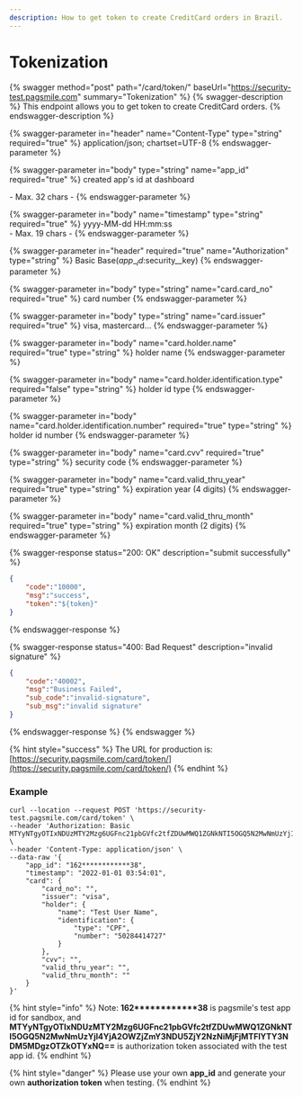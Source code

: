 ```yaml
---
description: How to get token to create CreditCard orders in Brazil.
---
```


# Tokenization

{% swagger method="post" path="/card/token/" baseUrl="https://security-test.pagsmile.com" summary="Tokenization" %}
{% swagger-description %}
This endpoint allows you to get token to create CreditCard orders.
{% endswagger-description %}

{% swagger-parameter in="header" name="Content-Type" type="string" required="true" %}
application/json; chartset=UTF-8
{% endswagger-parameter %}

{% swagger-parameter in="body" type="string" name="app_id" required="true" %}
created app's id at dashboard

\- Max. 32 chars -
{% endswagger-parameter %}

{% swagger-parameter in="body" name="timestamp" type="string" required="true" %}
yyyy-MM-dd HH:mm:ss\
\- Max. 19 chars -
{% endswagger-parameter %}

{% swagger-parameter in="header" required="true" name="Authorization" type="string" %}
Basic Base($app\__id:$security\__key)
{% endswagger-parameter %}

{% swagger-parameter in="body" type="string" name="card.card_no" required="true" %}
card number
{% endswagger-parameter %}

{% swagger-parameter in="body" type="string" name="card.issuer" required="true" %}
visa, mastercard...
{% endswagger-parameter %}

{% swagger-parameter in="body" name="card.holder.name" required="true" type="string" %}
holder name
{% endswagger-parameter %}

{% swagger-parameter in="body" name="card.holder.identification.type" required="false" type="string" %}
holder id type
{% endswagger-parameter %}

{% swagger-parameter in="body" name="card.holder.identification.number" required="true" type="string" %}
holder id number
{% endswagger-parameter %}

{% swagger-parameter in="body" name="card.cvv" required="true" type="string" %}
security code
{% endswagger-parameter %}

{% swagger-parameter in="body" name="card.valid_thru_year" required="true" type="string" %}
expiration year (4 digits)
{% endswagger-parameter %}

{% swagger-parameter in="body" name="card.valid_thru_month" required="true" type="string" %}
expiration month (2 digits)
{% endswagger-parameter %}

{% swagger-response status="200: OK" description="submit successfully" %}
```json
{
    "code":"10000",
    "msg":"success",
    "token":"${token}"
}
```
{% endswagger-response %}

{% swagger-response status="400: Bad Request" description="invalid signature" %}
```json
{
    "code":"40002",
    "msg":"Business Failed",
    "sub_code":"invalid-signature",
    "sub_msg":"invalid signature"
}
```
{% endswagger-response %}
{% endswagger %}

{% hint style="success" %}
The URL for production is: [https://security.pagsmile.com/card/token/](https://security.pagsmile.com/card/token/)
{% endhint %}

### Example

```
curl --location --request POST 'https://security-test.pagsmile.com/card/token' \
--header 'Authorization: Basic MTYyNTgyOTIxNDUzMTY2Mzg6UGFnc21pbGVfc2tfZDUwMWQ1ZGNkNTI5OGQ5N2MwNmUzYjI4YjA2OWZjZmY3NDU5ZjY2NzNiMjFjMTFlYTY3NDM5MDgzOTZkOTYxNQ==' \
--header 'Content-Type: application/json' \
--data-raw '{
    "app_id": "162************38",
    "timestamp": "2022-01-01 03:54:01",
    "card": {
        "card_no": "",
        "issuer": "visa",
        "holder": {
            "name": "Test User Name",
            "identification": {
                "type": "CPF",
                "number": "50284414727"
            }
        },
        "cvv": "",
        "valid_thru_year": "",
        "valid_thru_month": ""
    }
}'
```

{% hint style="info" %}
Note:  **162\*\*\*\*\*\*\*\*\*\*\*\*38** is pagsmile's test app id for sandbox, and **MTYyNTgyOTIxNDUzMTY2Mzg6UGFnc21pbGVfc2tfZDUwMWQ1ZGNkNTI5OGQ5N2MwNmUzYjI4YjA2OWZjZmY3NDU5ZjY2NzNiMjFjMTFlYTY3NDM5MDgzOTZkOTYxNQ==** is authorization token associated with the test app id.&#x20;
{% endhint %}

{% hint style="danger" %}
Please use your own **app\_id** and generate your own **authorization token** when testing.
{% endhint %}
